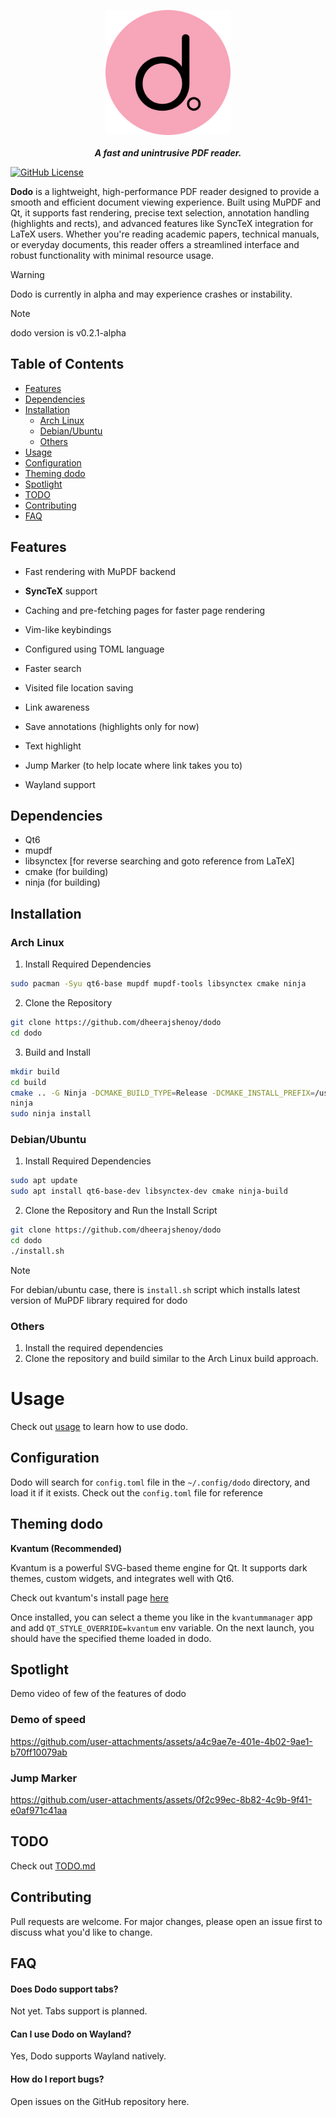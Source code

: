 <p align="center">
    <img src="./resources/dodo-rounded.png" height="200px" width="200px"/><br><br>
<b><i>A fast and unintrusive PDF reader.</i></b>
</p>

[![GitHub License](https://shields.io/badge/LICENSE-AGPL-3)](https://opensource.org/license/agpl-v3)

**Dodo** is a lightweight, high-performance PDF reader designed to provide a smooth and
efficient document viewing experience. Built using MuPDF and Qt, it supports fast rendering,
precise text selection, annotation handling (highlights and rects), and advanced features like
SyncTeX integration for LaTeX users. Whether you're reading academic papers, technical manuals, or
everyday documents, this reader offers a streamlined interface and robust functionality with minimal
resource usage.

> [!WARNING]
> Dodo is currently in alpha and may experience crashes or instability.

> [!NOTE]
> dodo version is v0.2.1-alpha

## Table of Contents

- [Features](#features)
- [Dependencies](#dependencies)
- [Installation](#installation)
    - [Arch Linux](#arch-linux)
    - [Debian/Ubuntu](#debianubuntu)
    - [Others](#others)
- [Usage](#usage)
- [Configuration](#configuration)
- [Theming dodo](#theming-dodo)
- [Spotlight](#spotlight)
- [TODO](#todo)
- [Contributing](#contributing)
- [FAQ](#faq)

## Features

- Fast rendering with MuPDF backend
- **SyncTeX** support
- Caching and pre-fetching pages for faster page rendering
- Vim-like keybindings
- Configured using TOML language
- Faster search
- Visited file location saving
- Link awareness
- Save annotations (highlights only for now)
- Text highlight
- Jump Marker (to help locate where link takes you to)

- Wayland support

## Dependencies

- Qt6
- mupdf
- libsynctex \[for reverse searching and goto reference from LaTeX\]
- cmake (for building)
- ninja (for building)

## Installation


### Arch Linux

1. Install Required Dependencies

```bash
sudo pacman -Syu qt6-base mupdf mupdf-tools libsynctex cmake ninja
```

2. Clone the Repository

```bash
git clone https://github.com/dheerajshenoy/dodo
cd dodo
```

3. Build and Install

```bash
mkdir build
cd build
cmake .. -G Ninja -DCMAKE_BUILD_TYPE=Release -DCMAKE_INSTALL_PREFIX=/usr
ninja
sudo ninja install
```

### Debian/Ubuntu

1. Install Required Dependencies

```bash
sudo apt update
sudo apt install qt6-base-dev libsynctex-dev cmake ninja-build
```

2. Clone the Repository and Run the Install Script

```bash
git clone https://github.com/dheerajshenoy/dodo
cd dodo
./install.sh
```

> [!NOTE]
> For debian/ubuntu case, there is `install.sh` script which installs latest version of MuPDF library
> required for dodo

### Others

1. Install the required dependencies
2. Clone the repository and build similar to the Arch Linux build approach.

# Usage

Check out [usage](./USAGE.md) to learn how to use dodo.

## Configuration

Dodo will search for `config.toml` file in the `~/.config/dodo` directory, and load it if it exists.
Check out the `config.toml` file for reference

## Theming dodo

**Kvantum (Recommended)**

Kvantum is a powerful SVG-based theme engine for Qt.
It supports dark themes, custom widgets, and integrates well with Qt6.

Check out kvantum's install page [here](https://github.com/tsujan/Kvantum/blob/master/Kvantum/INSTALL.md)

Once installed, you can select a theme you like in the `kvantummanager` app and
add `QT_STYLE_OVERRIDE=kvantum` env variable. On the next launch, you should have
the specified theme loaded in dodo.

## Spotlight

Demo video of few of the features of dodo

### Demo of speed

https://github.com/user-attachments/assets/a4c9ae7e-401e-4b02-9ae1-b70ff10079ab

### Jump Marker

https://github.com/user-attachments/assets/0f2c99ec-8b82-4c9b-9f41-e0af971c41aa

## TODO

Check out [TODO.md](./TODO.md)

## Contributing

Pull requests are welcome. For major changes, please open an issue first to discuss what you'd like to change.

## FAQ

#### Does Dodo support tabs?
Not yet. Tabs support is planned.

#### Can I use Dodo on Wayland?
Yes, Dodo supports Wayland natively.

#### How do I report bugs?
Open issues on the GitHub repository here.


